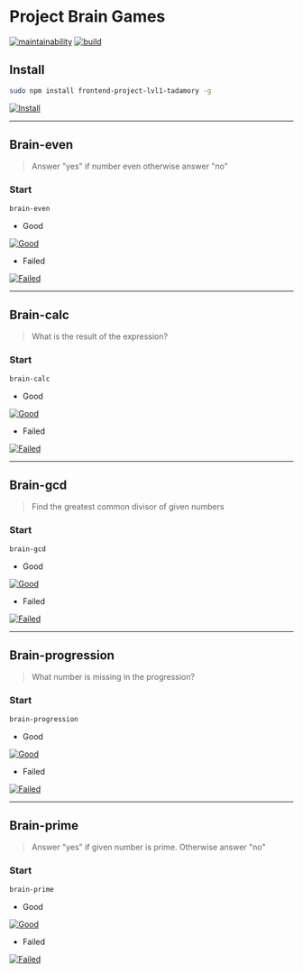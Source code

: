 # Project Brain Games

[![maintainability](https://api.codeclimate.com/v1/badges/be759b19bce417afaa59/maintainability)](https://codeclimate.com/github/Tadamory/frontend-project-lvl1/maintainability)
[![build](https://travis-ci.org/Tadamory/frontend-project-lvl1.svg?branch=master)](https://travis-ci.org/Tadamory/frontend-project-lvl1)

## Install
```sh
sudo npm install frontend-project-lvl1-tadamory -g
```
[![Install](https://asciinema.org/a/275869.png)](https://asciinema.org/a/275869)

***

## Brain-even
  > Answer "yes" if number even otherwise answer "no"

### Start
```sh
brain-even
```

* Good

[![Good](https://asciinema.org/a/270045.png)](https://asciinema.org/a/270045)

* Failed

[![Failed](https://asciinema.org/a/270046.png)](https://asciinema.org/a/270046)

***

## Brain-calc
  > What is the result of the expression?

### Start
```sh
brain-calc
```

* Good

[![Good](https://asciinema.org/a/tbxWmnE0p5EBaoA6dUB9inqgW.png)](https://asciinema.org/a/tbxWmnE0p5EBaoA6dUB9inqgW)

* Failed

[![Failed](https://asciinema.org/a/GmYAZXdQ5dxy2pARRhE95wey8.png)](https://asciinema.org/a/GmYAZXdQ5dxy2pARRhE95wey8)

***

## Brain-gcd
  > Find the greatest common divisor of given numbers

### Start
```sh
brain-gcd
```

* Good

[![Good](https://asciinema.org/a/270051.png)](https://asciinema.org/a/270051)

* Failed

[![Failed](https://asciinema.org/a/270052.png)](https://asciinema.org/a/270052)

***

## Brain-progression
  > What number is missing in the progression?

### Start
```sh
brain-progression
```

* Good

[![Good](https://asciinema.org/a/270053.png)](https://asciinema.org/a/270053)

* Failed

[![Failed](https://asciinema.org/a/270054.png)](https://asciinema.org/a/270054)

***

## Brain-prime
  > Answer "yes" if given number is prime. Otherwise answer "no"

### Start
```sh
brain-prime
```

* Good

[![Good](https://asciinema.org/a/270055.png)](https://asciinema.org/a/270055)

* Failed

[![Failed](https://asciinema.org/a/270056.png)](https://asciinema.org/a/270056)
